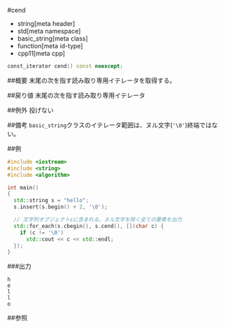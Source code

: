 #cend
* string[meta header]
* std[meta namespace]
* basic_string[meta class]
* function[meta id-type]
* cpp11[meta cpp]

```cpp
const_iterator cend() const noexcept;
```

##概要
末尾の次を指す読み取り専用イテレータを取得する。


##戻り値
末尾の次を指す読み取り専用イテレータ


##例外
投げない


##備考
`basic_string`クラスのイテレータ範囲は、ヌル文字(`'\0'`)終端ではない。


##例
```cpp
#include <iostream>
#include <string>
#include <algorithm>

int main()
{
  std::string s = "hello";
  s.insert(s.begin() + 2, '\0');

  // 文字列オブジェクトsに含まれる、ヌル文字を除く全ての要素を出力
  std::for_each(s.cbegin(), s.cend(), [](char c) {
    if (c != '\0')
      std::cout << c << std::endl;
  });
}
```

###出力
```
h
e
l
l
o
```

##参照
